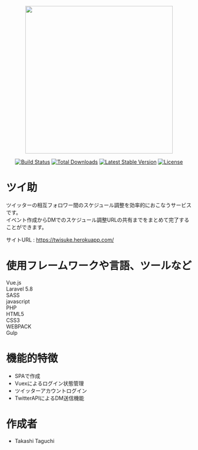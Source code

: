 <p align="center"><img src="https://res.cloudinary.com/dtfbvvkyp/image/upload/v1566331377/laravel-logolockup-cmyk-red.svg" width="400"></p>

<p align="center">
<a href="https://travis-ci.org/laravel/framework"><img src="https://travis-ci.org/laravel/framework.svg" alt="Build Status"></a>
<a href="https://packagist.org/packages/laravel/framework"><img src="https://poser.pugx.org/laravel/framework/d/total.svg" alt="Total Downloads"></a>
<a href="https://packagist.org/packages/laravel/framework"><img src="https://poser.pugx.org/laravel/framework/v/stable.svg" alt="Latest Stable Version"></a>
<a href="https://packagist.org/packages/laravel/framework"><img src="https://poser.pugx.org/laravel/framework/license.svg" alt="License"></a>
</p>

# ツイ助

ツイッターの相互フォロワー間のスケジュール調整を効率的におこなうサービスです。<br>
イベント作成からDMでのスケジュール調整URLの共有までをまとめて完了することができます。<br>

サイトURL : https://twisuke.herokuapp.com/


# 使用フレームワークや言語、ツールなど

Vue.js<br>
Laravel 5.8<br>
SASS<br>
javascript<br>
PHP<br>
HTML5<br>
CSS3<br>
WEBPACK<br>
Gulp<br>
           
# 機能的特徴

* SPAで作成<br>
* Vuexによるログイン状態管理<br>
* ツイッターアカウントログイン<br>
* TwitterAPIによるDM送信機能<br>

# 作成者

* Takashi Taguchi
